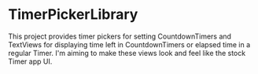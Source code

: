# TimerPickerLibrary
This project provides timer pickers for setting CountdownTimers and TextViews for displaying time left in CountdownTimers or elapsed time in a regular Timer. I'm aiming to make these views look and feel like the stock Timer app UI.

